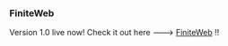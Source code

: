 ### FiniteWeb

Version 1.0 live now!
Check it out here ---> [FiniteWeb](http://www.finiteweb.org) !!
